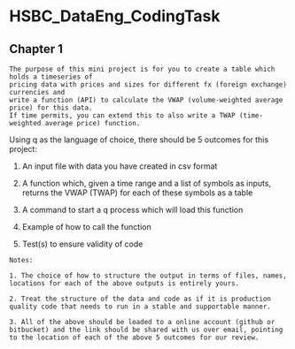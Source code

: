 # HSBC_DataEng_CodingTask

## Chapter 1 <a name="Coding task subject"></a>
```
The purpose of this mini project is for you to create a table which holds a timeseries of 
pricing data with prices and sizes for different fx (foreign exchange) currencies and 
write a function (API) to calculate the VWAP (volume-weighted average price) for this data.
If time permits, you can extend this to also write a TWAP (time-weighted average price) function.
```
 

Using q as the language of choice, there should be 5 outcomes for this project:

 

  1. An input file with data you have created in csv format

  2. A function which, given a time range and a list of symbols as inputs, returns the VWAP (TWAP) for each of these symbols as a table

  3. A command to start a q process which will load this function

  4. Example of how to call the function

  5. Test(s) to ensure validity of code

 
```
Notes:

1. The choice of how to structure the output in terms of files, names, locations for each of the above outputs is entirely yours.

2. Treat the structure of the data and code as if it is production quality code that needs to run in a stable and supportable manner.

3. All of the above should be loaded to a online account (github or bitbucket) and the link should be shared with us over email, pointing to the location of each of the above 5 outcomes for our review.
```
